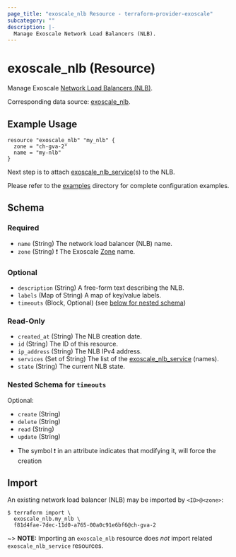 ```yaml
---
page_title: "exoscale_nlb Resource - terraform-provider-exoscale"
subcategory: ""
description: |-
  Manage Exoscale Network Load Balancers (NLB).
---
```


# exoscale_nlb (Resource)

Manage Exoscale [Network Load Balancers (NLB)](https://community.exoscale.com/documentation/compute/network-load-balancer/).

Corresponding data source: [exoscale_nlb](../data-sources/nlb.md).

## Example Usage

```hcl
resource "exoscale_nlb" "my_nlb" {
  zone = "ch-gva-2"
  name = "my-nlb"
}
```

Next step is to attach [exoscale_nlb_service](./nlb_service.md)(s) to the NLB.

Please refer to the [examples](https://github.com/exoscale/terraform-provider-exoscale/tree/master/examples/)
directory for complete configuration examples.

<!-- schema generated by tfplugindocs -->
## Schema

### Required

- `name` (String) The network load balancer (NLB) name.
- `zone` (String) ❗ The Exoscale [Zone](https://www.exoscale.com/datacenters/) name.

### Optional

- `description` (String) A free-form text describing the NLB.
- `labels` (Map of String) A map of key/value labels.
- `timeouts` (Block, Optional) (see [below for nested schema](#nestedblock--timeouts))

### Read-Only

- `created_at` (String) The NLB creation date.
- `id` (String) The ID of this resource.
- `ip_address` (String) The NLB IPv4 address.
- `services` (Set of String) The list of the [exoscale_nlb_service](./nlb_service.md) (names).
- `state` (String) The current NLB state.

<a id="nestedblock--timeouts"></a>
### Nested Schema for `timeouts`

Optional:

- `create` (String)
- `delete` (String)
- `read` (String)
- `update` (String)

* The symbol ❗ in an attribute indicates that modifying it, will force the creation

## Import

An existing network load balancer (NLB) may be imported by `<ID>@<zone>`:

```console
$ terraform import \
  exoscale_nlb.my_nlb \
  f81d4fae-7dec-11d0-a765-00a0c91e6bf6@ch-gva-2
```

~> **NOTE:** Importing an `exoscale_nlb` resource does _not_ import related `exoscale_nlb_service` resources.
